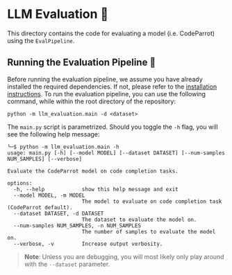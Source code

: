 # LLM Evaluation 🧪

This directory contains the code for evaluating a model (i.e. CodeParrot) using the `EvalPipeline`.

## Running the Evaluation Pipeline 🏃

Before running the evaluation pipeline, we assume you have already installed the required dependencies.
If not, please refer to the [installation instructions](../README.md).
To run the evaluation pipeline, you can use the following command, while within the root directory of the repository:

```shell
python -m llm_evaluation.main -d <dataset>
```

The `main.py` script is parametrized. Should you toggle the `-h` flag, you will see the following help message:

```
╰─$ python -m llm_evaluation.main -h   
usage: main.py [-h] [--model MODEL] [--dataset DATASET] [--num-samples NUM_SAMPLES] [--verbose]

Evaluate the CodeParrot model on code completion tasks.

options:
  -h, --help            show this help message and exit
  --model MODEL, -m MODEL
                        The model to evaluate on code completion task (CodeParrot default).
  --dataset DATASET, -d DATASET
                        The dataset to evaluate the model on.
  --num-samples NUM_SAMPLES, -n NUM_SAMPLES
                        The number of samples to evaluate the model on.
  --verbose, -v         Increase output verbosity.
```

> **Note**: Unless you are debugging, you will most likely only play around with the `--dataset` parameter.
